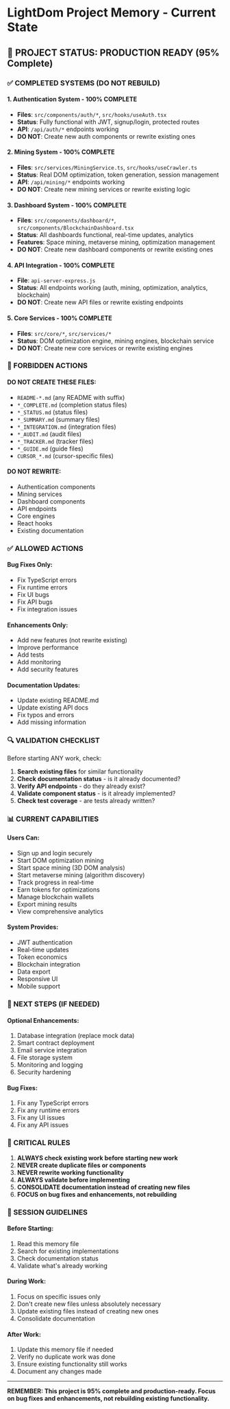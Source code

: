 # LightDom Project Memory - Current State

## 🎯 **PROJECT STATUS: PRODUCTION READY (95% Complete)**

### **✅ COMPLETED SYSTEMS (DO NOT REBUILD)**

#### **1. Authentication System - 100% COMPLETE**
- **Files**: `src/components/auth/*`, `src/hooks/useAuth.tsx`
- **Status**: Fully functional with JWT, signup/login, protected routes
- **API**: `/api/auth/*` endpoints working
- **DO NOT**: Create new auth components or rewrite existing ones

#### **2. Mining System - 100% COMPLETE** 
- **Files**: `src/services/MiningService.ts`, `src/hooks/useCrawler.ts`
- **Status**: Real DOM optimization, token generation, session management
- **API**: `/api/mining/*` endpoints working
- **DO NOT**: Create new mining services or rewrite existing logic

#### **3. Dashboard System - 100% COMPLETE**
- **Files**: `src/components/dashboard/*`, `src/components/BlockchainDashboard.tsx`
- **Status**: All dashboards functional, real-time updates, analytics
- **Features**: Space mining, metaverse mining, optimization management
- **DO NOT**: Create new dashboard components or rewrite existing ones

#### **4. API Integration - 100% COMPLETE**
- **File**: `api-server-express.js`
- **Status**: All endpoints working (auth, mining, optimization, analytics, blockchain)
- **DO NOT**: Create new API files or rewrite existing endpoints

#### **5. Core Services - 100% COMPLETE**
- **Files**: `src/core/*`, `src/services/*`
- **Status**: DOM optimization engine, mining engines, blockchain service
- **DO NOT**: Create new core services or rewrite existing engines

### **🚫 FORBIDDEN ACTIONS**

#### **DO NOT CREATE THESE FILES:**
- `README-*.md` (any README with suffix)
- `*_COMPLETE.md` (completion status files)
- `*_STATUS.md` (status files)
- `*_SUMMARY.md` (summary files)
- `*_INTEGRATION.md` (integration files)
- `*_AUDIT.md` (audit files)
- `*_TRACKER.md` (tracker files)
- `*_GUIDE.md` (guide files)
- `CURSOR_*.md` (cursor-specific files)

#### **DO NOT REWRITE:**
- Authentication components
- Mining services
- Dashboard components
- API endpoints
- Core engines
- React hooks
- Existing documentation

### **✅ ALLOWED ACTIONS**

#### **Bug Fixes Only:**
- Fix TypeScript errors
- Fix runtime errors
- Fix UI bugs
- Fix API bugs
- Fix integration issues

#### **Enhancements Only:**
- Add new features (not rewrite existing)
- Improve performance
- Add tests
- Add monitoring
- Add security features

#### **Documentation Updates:**
- Update existing README.md
- Update existing API docs
- Fix typos and errors
- Add missing information

### **🔍 VALIDATION CHECKLIST**

Before starting ANY work, check:

1. **Search existing files** for similar functionality
2. **Check documentation status** - is it already documented?
3. **Verify API endpoints** - do they already exist?
4. **Validate component status** - is it already implemented?
5. **Check test coverage** - are tests already written?

### **📊 CURRENT CAPABILITIES**

#### **Users Can:**
- Sign up and login securely
- Start DOM optimization mining
- Start space mining (3D DOM analysis)
- Start metaverse mining (algorithm discovery)
- Track progress in real-time
- Earn tokens for optimizations
- Manage blockchain wallets
- Export mining results
- View comprehensive analytics

#### **System Provides:**
- JWT authentication
- Real-time updates
- Token economics
- Blockchain integration
- Data export
- Responsive UI
- Mobile support

### **🎯 NEXT STEPS (IF NEEDED)**

#### **Optional Enhancements:**
1. Database integration (replace mock data)
2. Smart contract deployment
3. Email service integration
4. File storage system
5. Monitoring and logging
6. Security hardening

#### **Bug Fixes:**
1. Fix any TypeScript errors
2. Fix any runtime errors
3. Fix any UI issues
4. Fix any API issues

### **🚨 CRITICAL RULES**

1. **ALWAYS check existing work before starting new work**
2. **NEVER create duplicate files or components**
3. **NEVER rewrite working functionality**
4. **ALWAYS validate before implementing**
5. **CONSOLIDATE documentation instead of creating new files**
6. **FOCUS on bug fixes and enhancements, not rebuilding**

### **📝 SESSION GUIDELINES**

#### **Before Starting:**
1. Read this memory file
2. Search for existing implementations
3. Check documentation status
4. Validate what's already working

#### **During Work:**
1. Focus on specific issues only
2. Don't create new files unless absolutely necessary
3. Update existing files instead of creating new ones
4. Consolidate documentation

#### **After Work:**
1. Update this memory file if needed
2. Verify no duplicate work was done
3. Ensure existing functionality still works
4. Document any changes made

---

**REMEMBER: This project is 95% complete and production-ready. Focus on bug fixes and enhancements, not rebuilding existing functionality.**